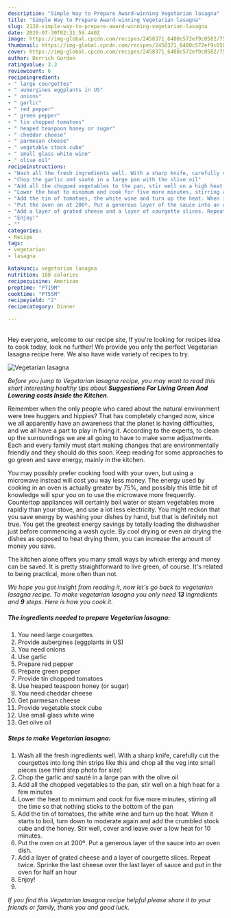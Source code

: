 ```yaml
---
description: "Simple Way to Prepare Award-winning Vegetarian lasagna"
title: "Simple Way to Prepare Award-winning Vegetarian lasagna"
slug: 2120-simple-way-to-prepare-award-winning-vegetarian-lasagna
date: 2020-07-30T02:31:59.440Z
image: https://img-global.cpcdn.com/recipes/2458371_6480c572ef9c0582/751x532cq70/vegetarian-lasagna-recipe-main-photo.jpg
thumbnail: https://img-global.cpcdn.com/recipes/2458371_6480c572ef9c0582/751x532cq70/vegetarian-lasagna-recipe-main-photo.jpg
cover: https://img-global.cpcdn.com/recipes/2458371_6480c572ef9c0582/751x532cq70/vegetarian-lasagna-recipe-main-photo.jpg
author: Derrick Gordon
ratingvalue: 3.3
reviewcount: 6
recipeingredient:
- " large courgettes"
- " aubergines eggplants in US"
- " onions"
- " garlic"
- " red pepper"
- " green pepper"
- " tin chopped tomatoes"
- " heaped teaspoon honey or sugar"
- " cheddar cheese"
- " parmesan cheese"
- " vegetable stock cube"
- " small glass white wine"
- " olive oil"
recipeinstructions:
- "Wash all the fresh ingredients well. With a sharp knife, carefully cut the courgettes into long thin strips like this and chop all the veg into small pieces (see third step photo for size)"
- "Chop the garlic and sauté in a large pan with the olive oil"
- "Add all the chopped vegetables to the pan, stir well on a high heat for a few minutes"
- "Lower the heat to minimum and cook for five more minutes, stirring all the time so that nothing sticks to the bottom of the pan"
- "Add the tin of tomatoes, the white wine and turn up the heat. When it starts to boil, turn down to moderate again and add the crumbled stock cube and the honey. Stir well, cover and leave over a low heat for 10 minutes."
- "Put the oven on at 200º. Put a generous layer of the sauce into an oven dish."
- "Add a layer of grated cheese and a layer of courgette slices. Repeat twice. Sprinke the last cheese over the last layer of sauce and put in the oven for half an hour"
- "Enjoy!"
- ""
categories:
- Recipe
tags:
- vegetarian
- lasagna

katakunci: vegetarian lasagna 
nutrition: 188 calories
recipecuisine: American
preptime: "PT19M"
cooktime: "PT55M"
recipeyield: "2"
recipecategory: Dinner

---
```

<br>
Hey everyone, welcome to our recipe site, If you're looking for recipes idea to cook today, look no further! We provide you only the perfect Vegetarian lasagna recipe here. We also have wide variety of recipes to try.
<br>


![Vegetarian lasagna](https://img-global.cpcdn.com/recipes/2458371_6480c572ef9c0582/751x532cq70/vegetarian-lasagna-recipe-main-photo.jpg)

<i>Before you jump to Vegetarian lasagna recipe, you may want to read this short interesting healthy tips about 
<strong>Suggestions For Living Green And Lowering costs Inside the Kitchen</strong>.</i>
</br>

Remember when the only people who cared about the natural environment were tree huggers and hippies? That has completely changed now, since we all apparently have an awareness that the planet is having difficulties, and we all have a part to play in fixing it. According to the experts, to clean up the surroundings we are all going to have to make some adjustments. Each and every family must start making changes that are environmentally friendly and they should do this soon. Keep reading for some approaches to go green and save energy, mainly in the kitchen.

You may possibly prefer cooking food with your oven, but using a microwave instead will cost you way less money. The energy used by cooking in an oven is actually greater by 75%, and possibly this little bit of knowledge will spur you on to use the microwave more frequently. Countertop appliances will certainly boil water or steam vegetables more rapidly than your stove, and use a lot less electricity. You might reckon that you save energy by washing your dishes by hand, but that is definitely not true. You get the greatest energy savings by totally loading the dishwasher just before commencing a wash cycle. By cool drying or even air drying the dishes as opposed to heat drying them, you can increase the amount of money you save.

The kitchen alone offers you many small ways by which energy and money can be saved. It is pretty straightforward to live green, of course. It's related to being practical, more often than not.


<i>We hope you got insight from reading it, now let's go back to vegetarian lasagna recipe. To make vegetarian lasagna you only need <strong>13</strong> ingredients and <strong>9</strong> steps. Here is how you cook it.
</i>

##### The ingredients needed to prepare Vegetarian lasagna:

1. You need  large courgettes
1. Provide  aubergines (eggplants in US)
1. You need  onions
1. Use  garlic
1. Prepare  red pepper
1. Prepare  green pepper
1. Provide  tin chopped tomatoes
1. Use  heaped teaspoon honey (or sugar)
1. You need  cheddar cheese
1. Get  parmesan cheese
1. Provide  vegetable stock cube
1. Use  small glass white wine
1. Get  olive oil


##### Steps to make Vegetarian lasagna:

1. Wash all the fresh ingredients well. With a sharp knife, carefully cut the courgettes into long thin strips like this and chop all the veg into small pieces (see third step photo for size)
1. Chop the garlic and sauté in a large pan with the olive oil
1. Add all the chopped vegetables to the pan, stir well on a high heat for a few minutes
1. Lower the heat to minimum and cook for five more minutes, stirring all the time so that nothing sticks to the bottom of the pan
1. Add the tin of tomatoes, the white wine and turn up the heat. When it starts to boil, turn down to moderate again and add the crumbled stock cube and the honey. Stir well, cover and leave over a low heat for 10 minutes.
1. Put the oven on at 200º. Put a generous layer of the sauce into an oven dish.
1. Add a layer of grated cheese and a layer of courgette slices. Repeat twice. Sprinke the last cheese over the last layer of sauce and put in the oven for half an hour
1. Enjoy!
1. 


<i>If you find this Vegetarian lasagna recipe helpful please share it to your friends or family, thank you and good luck.</i>
